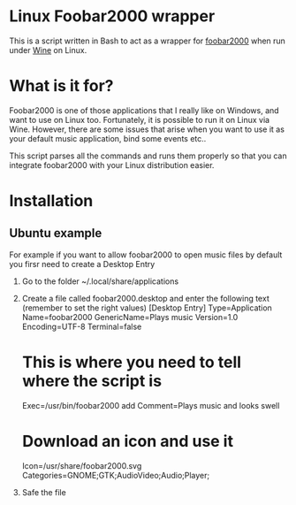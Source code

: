 Linux Foobar2000 wrapper
========================

This is a script written in Bash to act as a wrapper for [foobar2000](http://www.foobar2000.org/) when 
run under [Wine](http://www.winehq.org/) on Linux.


What is it for?
===============

Foobar2000 is one of those applications that I really like on Windows, and want to use on Linux too. 
Fortunately, it is possible to run it on Linux via Wine. However, there are some issues that arise when 
you want to use it as your default music application, bind some events etc..

This script parses all the commands and runs them properly so that you can integrate foobar2000 with your 
Linux distribution easier.


Installation
============

Ubuntu example
--------

For example if you want to allow foobar2000 to open music files by default you firsr need to create a Desktop Entry 
1. Go to the folder ~/.local/share/applications
2. Create a file called foobar2000.desktop and enter the following text (remember to set the right values)
    [Desktop Entry]
    Type=Application
    Name=foobar2000
    GenericName=Plays music
    Version=1.0
    Encoding=UTF-8
    Terminal=false

    # This is where you need to tell where the script is
    Exec=/usr/bin/foobar2000 add
    Comment=Plays music and looks swell

    # Download an icon and use it
    Icon=/usr/share/foobar2000.svg
    Categories=GNOME;GTK;AudioVideo;Audio;Player;
3. Safe the file
